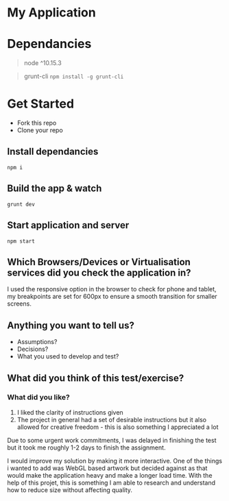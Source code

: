 # My Application

# Dependancies
> node ^10.15.3

> grunt-cli ```npm install -g grunt-cli```

# Get Started

- Fork this repo
- Clone your repo

## Install dependancies
```
npm i
``` 

## Build the app & watch
```
grunt dev
```

## Start application and server
```
npm start
```

## Which Browsers/Devices or Virtualisation services did you check the application in?
I used the responsive option in the browser to check for phone and tablet, my breakpoints are set for 600px to ensure a smooth transition for smaller screens. 

## Anything you want to tell us?
- Assumptions?
- Decisions?
- What you used to develop and test?


## What did you think of this test/exercise?
### What did you like?
1. I liked the clarity of instructions given
2. The project in general had a set of desirable instructions but it also allowed for creative freedom - this is also something I appreciated a lot

Due to some urgent work commitments, I was delayed in finishing the test but it took me roughly 1-2 days to finish the assignment. 

I would improve my solution by making it more interactive. One of the things i wanted to add was WebGL based artwork but decided against as that would make the application heavy and make a longer load time. With the help of this projet, this is something I am able to research and understand how to reduce size without affecting quality. 
